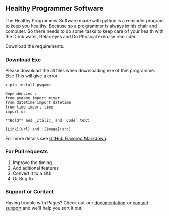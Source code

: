 ## Healthy Programmer Software
The Healthy Programmer Software made with python is a reminder program to keep you healthy. Because so a programmer is always in his chair and computer. So there needs to do some tasks to keep care of your health with the Drink water, Relax eyes and Do Physical exercise reminder.

Download the requirements.
### Download Exe

Please download the all files when downloading exe of this programme. Else This will give a error.

```Requirements
> pip install pygame

Dependencies :
from pygame import mixer
from datetime import datetime
from time import time
import os

**Bold** and _Italic_ and `Code` text

[Link](url) and ![Image](src)
```

For more details see [GitHub Flavored Markdown](https://guides.github.com/features/mastering-markdown/).

### For Pull requests
1. Improve the timing.
2. Add aditional features
3. Convert it to a GUI
4. Or Bug fix`
`

### Support or Contact

Having trouble with Pages? Check out our [documentation](https://docs.github.com/categories/github-pages-basics/) or [contact support](https://github.com/contact) and we’ll help you sort it out.
